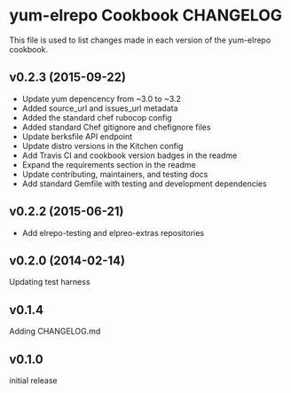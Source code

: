 yum-elrepo Cookbook CHANGELOG
======================
This file is used to list changes made in each version of the yum-elrepo cookbook.

v0.2.3 (2015-09-22)
-------------------
- Update yum depencency from ~3.0 to ~3.2
- Added source_url and issues_url metadata
- Added the standard chef rubocop config
- Added standard Chef gitignore and chefignore files
- Update berksfile API endpoint
- Update distro versions in the Kitchen config
- Add Travis CI and cookbook version badges in the readme
- Expand the requirements section in the readme
- Update contributing, maintainers, and testing docs
- Add standard Gemfile with testing and development dependencies

v0.2.2 (2015-06-21)
-------------------
- Add elrepo-testing and elpreo-extras repositories

v0.2.0 (2014-02-14)
-------------------
Updating test harness

v0.1.4
------
Adding CHANGELOG.md

v0.1.0
------
initial release
